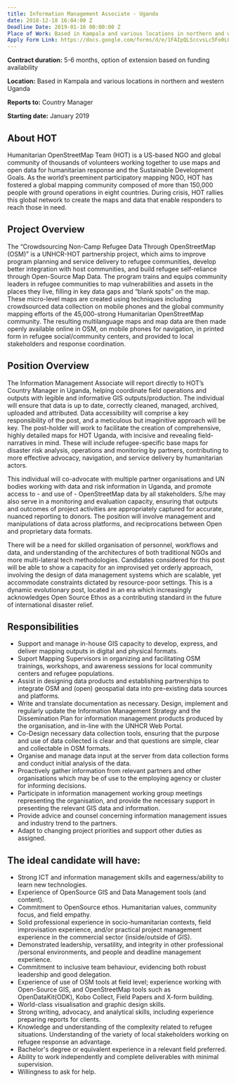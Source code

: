 ```yaml
---
title: Information Management Associate - Uganda
date: 2018-12-18 16:04:00 Z
Deadline Date: 2019-01-16 00:00:00 Z
Place of Work: Based in Kampala and various locations in northern and western Uganda
Apply Form Link: https://docs.google.com/forms/d/e/1FAIpQLSccvsLc5Fo0LOwMD426Gr6puC_E-v25WzEOW0nmHJIMrTWBXA/viewform
---
```


**Contract duration:** 5-6 months, option of extension based on funding availability

**Location:** Based in Kampala and various locations in northern and western Uganda

**Reports to:** Country Manager

**Starting date:** January 2019

## About HOT
Humanitarian OpenStreetMap Team (HOT) is a US-based NGO and global community of thousands of volunteers working together to use maps and open data for humanitarian response and the Sustainable Development Goals. As the world’s preeminent participatory mapping NGO, HOT has fostered a global mapping community composed of more than 150,000 people with ground operations in eight countries. During crisis, HOT rallies this global network to create the maps and data that enable responders to reach those in need.

## Project Overview
The “Crowdsourcing Non-Camp Refugee Data Through OpenStreetMap (OSM)” is a UNHCR-HOT partnership project, which aims to improve program planning and service delivery to refugee communities, develop better integration with host communities, and build refugee self-reliance through Open-Source Map Data. The program trains and equips community leaders in refugee communities to map vulnerabilities and assets in the places they live, filling in key data gaps and “blank spots” on the map. These micro-level maps are created using techniques including crowdsourced data collection on mobile phones and the global community mapping efforts of the 45,000-strong Humanitarian OpenStreetMap community. The resulting multilanguage maps and map data are then made openly available online in OSM, on mobile phones for navigation, in printed form in refugee social/community centers, and provided to local stakeholders and response coordination.

## Position Overview
The Information Management Associate will report directly to HOT’s Country Manager in Uganda, helping coordinate field operations and outputs with legible and informative GIS outputs/production. The individual will ensure that data is up to date, correctly cleaned, managed, archived, uploaded and attributed. Data accessibility will comprise a key responsibility of the post, and a meticulous but imaginitive approach will be key. The post-holder will work to facilitate the creation of comprehensive, highly detailed maps for HOT Uganda, with incisive and revealing field-narratives in mind. These will include refugee-specific base maps for disaster risk analysis, operations and monitoring by partners, contributing to more effective advocacy, navigation, and service delivery by humanitarian actors.

This individual will co-advocate with multiple partner organisations and UN bodies working with data and risk information in Uganda, and promote access to - and use of - OpenStreetMap data by all stakeholders. S/he may also serve in a monitoring and evaluation capacity, ensuring that outputs and outcomes of project activities are appropriately captured for accurate, nuanced reporting to donors. The position will involve management and manipulations of data across platforms, and reciprocations between Open and proprietary data formats. 

There will be a need for skilled organisation of personnel, workflows and data, and understanding of the architectures of both traditional NGOs and more multi-lateral tech methodologies. Candidates considered for this post will be able to show a capacity for an improvised yet orderly approach, involving the design of data management systems which are scalable, yet accommodate constraints dictated by resource-poor settings. This is a dynamic evolutionary post, located in an era which increasingly acknowledges Open Source Ethos as a contributing standard in the future of international disaster relief. 


## Responsibilities
* Support and manage in-house GIS capacity to develop, express, and deliver mapping outputs in digital and physical formats. 
* Suport Mapping Supervisors in organizing and facilitating OSM trainings, workshops, and awareness sessions for local community centers and refugee populations.
* Assist in designing data products and establishing partnerships to integrate OSM and (open) geospatial data into pre-existing data sources and platforms.
* Write and translate documentation as necessary.
Design, implement and regularly update the Information Management Strategy and the Dissemination Plan for information management products produced by the organisation, and in-line with the UNHCR Web Portal.
* Co-Design necessary data collection tools, ensuring that the purpose and use of data collected is clear and that questions are simple, clear and collectable in OSM formats.
* Organise and manage data input at the server from data collection forms and conduct initial analysis of the data.
* Proactively gather information from relevant partners and other organisations which may be of use to the employing agency or cluster for informing decisions.
* Participate in information management working group meetings representing the organisation, and provide the necessary support in presenting the relevant  GIS data and information.
* Provide advice and counsel concerning information management issues and industry trend to the partners.
* Adapt to changing project priorities and support other  duties as assigned.

## The ideal candidate will have:
* Strong ICT and information management skills and eagerness/ability to learn new technologies.
* Experience of OpenSource GIS and Data Management tools (and content).
* Commitment to OpenSource ethos.
Humanitarian values, community focus, and field empathy. 
* Solid professional experience in socio-humanitarian contexts, field improvisation experience, and/or practical project management experience in the commercial sector (inside/outside of GIS).
* Demonstrated leadership, versatility, and integrity in other professional /personal environments, and people and deadline management experience.
* Commitment to inclusive team behaviour, evidencing both robust leadership and good delegation.
* Experience of use of OSM tools at field level; experience working with Open-Source GIS, and OpenStreetMap tools such as OpenDataKit(ODK), Kobo Collect, Field Papers and X-form building.
* World-class  visualisation and graphic design skills.
* Strong writing, advocacy, and analytical skills, including experience preparing reports for clients.
* Knowledge and understanding of the complexity related to refugee situations. Understanding of the variety of local stakeholders working on refugee response an advantage.
* Bachelor's degree or equivalent experience in a relevant field preferred. 
* Ability to work independently and complete deliverables with minimal supervision.
* Willingness to ask for help.


